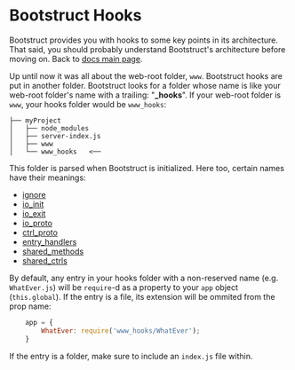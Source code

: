 Bootstruct Hooks
================
Bootstruct provides you with hooks to some key points in its architecture. That said, you should probably understand Bootstruct's architecture before moving on. Back to [docs main page](#docs).

Up until now it was all about the web-root folder, `www`. Bootstruct hooks are put in another folder. Bootstruct looks for a folder whose name is like your web-root folder's name with a trailing: "**_hooks**". If your web-root folder is `www`, your hooks folder would be `www_hooks`:
```
├── myProject
│   ├── node_modules
│   ├── server-index.js
│   ├── www
│   └── www_hooks   <──
```

This folder is parsed when Bootstruct is initialized. Here too, certain names have their meanings:

* [ignore](#ignore)
* [io_init](#io_init)
* [io_exit](#io_exit)
* [io_proto](#io_proto)
* [ctrl_proto](#ctrl_proto)
* [entry_handlers](#entry_handlers)
* [shared_methods](#shared_methods)
* [shared_ctrls](#shared_ctrls)

By default, any entry in your hooks folder with a non-reserved name (e.g. `WhatEver.js`) will be `require`-d as a property to your `app` object (`this.global`). If the entry is a file, its extension will be ommited from the prop name:
``` js
	app = {
		WhatEver: require('www_hooks/WhatEver');
	}
```
If the entry is a folder, make sure to include an `index.js` file within.
